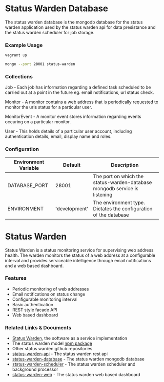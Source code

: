 # Status Warden Database

The status warden database is the mongodb database for the status warden application used by the status warden api for data presistance and the status warden scheduler for job storage.

### Example Usage

```bash
vagrant up

mongo --port 28001 status-warden
```

### Collections

Job - Each job has information regarding a defined task scheduled to be carried out at a point in the future eg. email notifications, url status check.

Monitor - A monitor contains a web address that is periodically requested to monitor the urls status for a particular user.

MonitorEvent - A monitor event stores information regarding events occuring on a particular monitor.

User - This holds details of a particular user account, including authentication details, email, display name and roles.

### Configuration

| Environment Variable       | Default                        | Description                                                                        |
|----------------------------|--------------------------------|------------------------------------------------------------------------------------|
| DATABASE_PORT              | 28001                          | The port on which the status-warden-database mongodb service is listening          |
| ENVIRONMENT                | 'development'                  | The environment type. Dictates the configuration of the database                   |

# Status Warden

Status Warden is a status monitoring service for supervising web address health. The warden monitors the status of a web address at a configurable interval and provides serviceable intelligence through email notifications and a web based dashboard.

### Features

* Periodic monitoring of web addresses
* Email notifications on status change
* Configurable monitoring interval
* Basic authentication
* REST style facade API
* Web based dashboard

### Related Links & Documents

- [Status Warden](http://www.statuswarden.com), the software as a service implementation
- The status warden model [npm package](https://www.npmjs.com/package/status-warden-model)
- Other status warden github repositories
 - [status-warden-api](https://github.com/codeaim/status-warden-api) - The status warden rest api
 - [status-warden-database](https://github.com/codeaim/status-warden-database) - The status warden mongodb database
 - [status-warden-scheduler](https://github.com/codeaim/status-warden-scheduler) - The status warden scheduler and background processor
 - [status-warden-web](https://github.com/codeaim/status-warden-web) - The status warden web based dashboard
